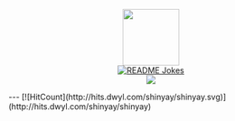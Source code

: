 <p align="center">
  <img src="https://user-images.githubusercontent.com/3072734/89418764-743f4f00-d76b-11ea-981d-ce5792a3ca41.gif" width=100>
  <br>
  <a href="https://readme-jokes.vercel.app"><img align="center" src="https://readme-jokes.vercel.app/api" alt="README Jokes"></a>
  <br>
  <img align="center" src="https://github-readme-stats.vercel.app/api?username=shinyay&&show_icons=true&title_color=ffc857&icon_color=8ac926&text_color=daf7dc&bg_color=151515">
</p>
---
[![HitCount](http://hits.dwyl.com/shinyay/shinyay.svg)](http://hits.dwyl.com/shinyay/shinyay)
